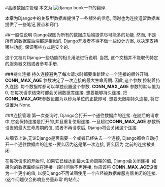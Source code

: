 #高级数据库管理
本文为 ![django book](http://djangobook.com/advanced-database-management/)一书的翻译.

本章为Django中的关系型数据库提供了一些额外的信息, 同时也为连接遗留数据库提供了一些笔记,要点和窍门.

##一般性说明
Django视图为所有的数据库后端提供尽可能多的功能. 然而, 不是所有的数据库后端都是相似的, Django开发者不得不做一些设计方案,
以决定支持哪些功能, 保证哪些方式是安全的.

这个文档对Django一些功能的相关用法进行说明. 当然, 这个文档并不能取代特定的服务器文档或者参考手册.

###持久连接
持久连接避免了每次请求时都要重新建立一个连接的额外开销. **CONN_MAX_AGE** 参数决定了一次连接的最大生命周期. 因此,这个参数
控制着持久连接. 每个数据库都可以单独设置这个参数. **CONN_MAX_AGE** 参数的默认值为 0, 在每次请求结束时都会关闭数据库连接. 
想要能够持久连接, 把**CONN_MAX_AGE**参数设置为以秒为单位的正数即可. 想要无限期持久连接, 将它设置为 None.


###连接管理
第一次查询时, Django会打开一个通往数据库的连接. 在随后的请求中,它会保持连接是打开的,并且重复使用连接. 一旦超过**CONN_MAX_AGE**
参数所设置的最大生命周期的值, 或者不再请求后, Django将会关闭这个连接.

从细节上讲,无论Django是否需要一个或者已经失去一个连接, Django都会自动打开一个通往数据库的连接--要么因为这是第一次连接, 要么因为
之前的连接被关闭.

在每次请求的开始时, 如果它已经达到最大生命周期的值, Django会关闭连接. 如果你的数据库终端在连接一段时间后不再连接, 你应该将
**CONN_MAX_AGE**设置为一个更小的值, 以便Django不再试图使用一个应经被数据库服务器关闭的连接.(这个问题仅会影响业务量非常
的站点.)

